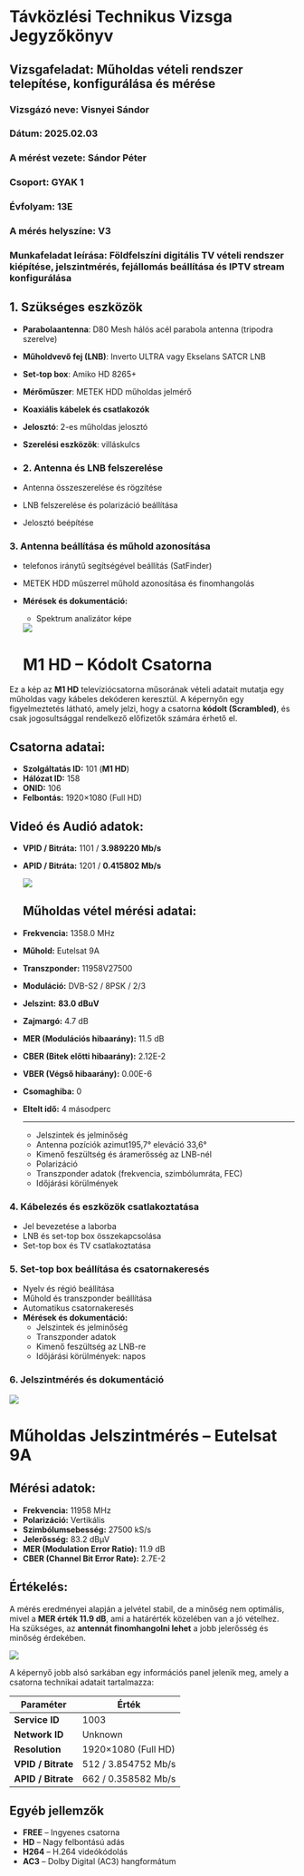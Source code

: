# Távközlési Technikus Vizsga Jegyzőkönyv

## Vizsgafeladat: Műholdas vételi rendszer telepítése, konfigurálása és mérése

### Vizsgázó neve: Visnyei Sándor
### Dátum: 2025.02.03
### A mérést vezete: Sándor Péter
### Csoport: GYAK 1
### Évfolyam: 13E
### A mérés helyszíne: V3
### Munkafeladat leírása: Földfelszíni digitális TV vételi rendszer kiépítése, jelszintmérés, fejállomás beállítása és IPTV stream konfigurálása

## 1. Szükséges eszközök

- **Parabolaantenna**: D80 Mesh hálós acél parabola antenna (tripodra szerelve)
- **Műholdvevő fej (LNB)**: Inverto ULTRA vagy Ekselans SATCR LNB
- **Set-top box**: Amiko HD 8265+
- **Mérőműszer**: METEK HDD műholdas jelmérő
- **Koaxiális kábelek és csatlakozók** 
- **Jelosztó**: 2-es műholdas jelosztó
- **Szerelési eszközök**: villáskulcs

- ### 2. Antenna és LNB felszerelése 
- Antenna összeszerelése és rögzítése
- LNB felszerelése és polarizáció beállítása
- Jelosztó beépítése

### 3. Antenna beállítása és műhold azonosítása 
- telefonos iránytű segítségével beállítás (SatFinder)
- METEK HDD műszerrel műhold azonosítása és finomhangolás

- **Mérések és dokumentáció:**
  - Spektrum analizátor képe
    
  <img src="https://sancy1021.github.io/Tavkozles/Műhold/its_snapshot_0001.bmp"/>

  # M1 HD – Kódolt Csatorna

Ez a kép az **M1 HD** televíziócsatorna műsorának vételi adatait mutatja egy műholdas vagy kábeles dekóderen keresztül. A képernyőn egy figyelmeztetés látható, amely jelzi, hogy a csatorna **kódolt (Scrambled)**, és csak jogosultsággal rendelkező előfizetők számára érhető el.

## **Csatorna adatai:**
- **Szolgáltatás ID:** 101 (**M1 HD**)
- **Hálózat ID:** 158
- **ONID:** 106
- **Felbontás:** 1920×1080 (Full HD)

## **Videó és Audió adatok:**
- **VPID / Bitráta:** 1101 / **3.989220 Mb/s**
- **APID / Bitráta:** 1201 / **0.415802 Mb/s**

  



  
  <img src="https://sancy1021.github.io/Tavkozles/Műhold/its_snapshot_0003.bmp"/>
  
  ## **Műholdas vétel mérési adatai:**  

- **Frekvencia:** 1358.0 MHz  
- **Műhold:** Eutelsat 9A  
- **Transzponder:** 11958V27500  
- **Moduláció:** DVB-S2 / 8PSK / 2/3  
- **Jelszint:** **83.0 dBuV**  
- **Zajmargó:** 4.7 dB  
- **MER (Modulációs hibaarány):** 11.5 dB  
- **CBER (Bitek előtti hibaarány):** 2.12E-2  
- **VBER (Végső hibaarány):** 0.00E-6  
- **Csomaghiba:** 0  
- **Eltelt idő:** 4 másodperc  

  ---
  - Jelszintek és jelminőség
  - Antenna pozíciók azimut195,7°  eleváció 33,6°
  - Kimenő feszültség és áramerősség az LNB-nél
  - Polarizáció
  - Transzponder adatok (frekvencia, szimbólumráta, FEC)
  - Időjárási körülmények

### 4. Kábelezés és eszközök csatlakoztatása
- Jel bevezetése a laborba
- LNB és set-top box összekapcsolása
- Set-top box és TV csatlakoztatása


### 5. Set-top box beállítása és csatornakeresés 
- Nyelv és régió beállítása
- Műhold és transzponder beállítása
- Automatikus csatornakeresés
- **Mérések és dokumentáció:**
  - Jelszintek és jelminőség
  - Transzponder adatok
  - Kimenő feszültség az LNB-re
  - Időjárási körülmények: napos

### 6. Jelszintmérés és dokumentáció 

<img src="https://sancy1021.github.io/Tavkozles/Műhold/its_snapshot_0002.bmp"/>
 
# Műholdas Jelszintmérés – Eutelsat 9A

## Mérési adatok:
- **Frekvencia:** 11958 MHz  
- **Polarizáció:** Vertikális  
- **Szimbólumsebesség:** 27500 kS/s  
- **Jelerősség:** 83.2 dBµV  
- **MER (Modulation Error Ratio):** 11.9 dB  
- **CBER (Channel Bit Error Rate):** 2.7E-2  

## Értékelés:
A mérés eredményei alapján a jelvétel stabil, de a minőség nem optimális, mivel a **MER érték 11.9 dB**, ami a határérték közelében van a jó vételhez.  
Ha szükséges, az **antennát finomhangolni lehet** a jobb jelerősség és minőség érdekében.


<img src="https://sancy1021.github.io/Tavkozles/Műhold/its_snapshot_0007.bmp"/>

A képernyő jobb alsó sarkában egy információs panel jelenik meg, amely a csatorna technikai adatait tartalmazza:

| Paraméter         | Érték |
|-------------------|----------------|
| **Service ID**    | 1003 |
| **Network ID**    | Unknown |
| **Resolution**    | 1920×1080 (Full HD) |
| **VPID / Bitrate** | 512 / 3.854752 Mb/s |
| **APID / Bitrate** | 662 / 0.358582 Mb/s |

## Egyéb jellemzők
- **FREE** – Ingyenes csatorna
- **HD** – Nagy felbontású adás
- **H264** – H.264 videókódolás
- **AC3** – Dolby Digital (AC3) hangformátum


